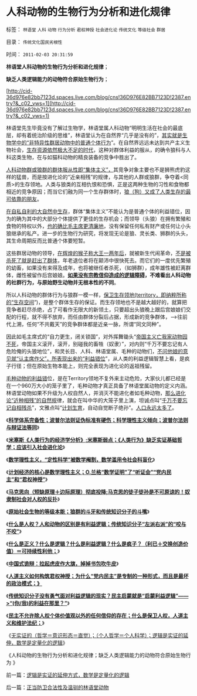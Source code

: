 # 人科动物的生物行为分析和进化规律

标签： `林语堂` `人科` `动物` `行为分析` `君权神授` `社会进化论` `传统文化` `等级社会` `群居` 

目录： `传统文化国民劣根性`

时间： `2011-02-03 20:31:59`

**林语堂人科动物的生物行为分析和进化规律**；

**缺乏人类逻辑能力的动物符合原始生物行为**；

[http://cid-36d976e82bb7123d.spaces.live.com/blog/cns!36D976E82BB7123D!2387.entry?&_c02_vws=1](http://cid-36d976e82bb7123d.spaces.live.com/blog/cns!36D976E82BB7123D!2387.entry?&_c02_vws=1)

林语堂先生毕竟没有了解过生物学，林语堂属人科动物“明明生活在社会的最底层，却有着统治阶级的思维”，林语堂认为在自然界“几乎是没有的”，[其实就是生物学中的“非特异性群居动物中的普通个体行为](../../../2011/1/26/传统文化缺乏逻辑，和利益错位.md)”。在自然界远远未达到共产主义生物社会，[生存资源依然极大不足的时代](../../../2010/12/31/经济学的（短缺原理＝进化论＋边际繁殖原理）.md)，这种对群体利益的服从，的确令狼科与人科这类生物，在与如猫科动物的精良装备的竞争中胜出了。

[人科动物群或狼群的群体服从性即“集体主义”，](../../../2010/1/19/原始人类社会具有公有制和私有制的双重性.md)其竞争对象主要也不是狮熊虎豹这样的猛兽，而是按进化论的“近亲相残”的规律，与其他的人群或狼群，争夺着<同质>的生存领地。人类与狼类的互相仇恨和恐惧，正是这两种生物的习性和食物都相近的竞争原因；而当它们融为同一个生存群体时，[狼（狗）又成了人类生存的最可依靠的朋友](../../../2009/4/20/人性本私来源于生物进化论的生物属性.md)。

[在自私自利的大自然中生存](../../../2009/4/21/人，性本私.md)，群体“集体主义”不能认为是普通个体的利益错位，因为的确为其中的大部分个体提供了更佳的生存机会；而领导（头狼）在拥有繁殖和食物的特权以外，[也的确比毛主席更清廉地](../../../2009/7/3/看看毛主席是怎样发动文革反腐的.md)，没有保留任何私有财产或任何让小头狼继承的私产。进一步的生物行为研究，将发现无论是狼、灵长类、狮群的头头，其生命周期反而比普通个体要短暂。

这些群居动物的领导，[在辉煌的猴子称大王一两年后](../../../2009/5/25/魔戒！世界上根本没有绝对的权力～！.md)，就被新生代闹革命，[不是被杀死了就是赶出了群体](http://blog.sina.com.cn/s/blog_5563a64d0100cz6e.html)，年老退位者将在颠沛中很快死去。而它们的一度优先繁殖的幼畜，如果没有来得及成年，也将被继任者杀死，（如狮群），成年雄性被赶离群体，雌性被留作后宫娘娘。**[如果没有宗教信仰造成的逻辑障碍](../../../2010/2/2/炮轰进化论.md)，不难看出人科动物的社群行为，与原始野生动物并无根本性的不同**。

所以人科动物的群体行为与狼群一模一样，[保卫生存领地(territory，即纳粹所称的“生存空间](../../../2011/1/17/唱戏的需要一个大花脸.md)”)，是整个群体生存的保证。而生存领地也不是越大越好的，就算把竞争者赶尽杀绝，占了可看作无限大的新领土，只要超出头狼晚上跟后宫娘娘们交配的行程，就不得不放弃，而任由群体分裂后占据，形成新的竞争群体，——>往前代上溯，任何“不共戴天”的竞争群体都是近亲一脉，所谓“同文同种”。

因此如毛主席式的“自力更生，闭关锁国”，对外挥舞锄头“[帝国主义亡我家动物园不死](../../../2009/12/25/自力更生国防建设是小农意识历史经验.md)，帝国主义滚开，滚开，别碰我的畜牲（奴隶）”，对内则“千万不要忘记有人危险俺的头狼地位”，和灵长目、人科、林语堂属、毛种的动物们，[不问他娘的意见就“认主席作父”，所表现出来的“利益错位](http://blog.sina.com.cn/s/blog_5563a64d0100ekm2.html)”，从人类的利益逻辑智慧上看，是疯子行径；但在原始生物本能上，则完全表现为进化论的返祖残留。

[毛种动物的利益错](../../../2011/1/26/传统文化缺乏逻辑，和利益错位.md)位，是在Territory领地不复外来主动危险，大家伙儿都已经是在一个960万大小的笼子里了，毛种动物才真正具备了林语堂属动物的定义内涵。林语堂动物如果不升级为人权自然人，并消灭不能进化者如毛种动物，[那么进化论“近种相残”的自然规](../../../2010/12/23/进化论“近种相残”人类最严重和人类纪.md)律，就会在叫中华的大笼子里上演，坦诚点叫“[千万不要忘记自相残杀](../../../2009/7/1/鼓吹子虚乌有的阶级斗争是社会自杀.md)”，文雅点叫“[计划生育](../../../2011/1/22/计划生育荒谬绝伦.md)，自动自觉断子绝孙”。[人口永远太多了](../../../2011/1/29/社会主义的失业危机.md)。

《[**科学体系完备性；波普尔法则证伪标准有硬伤；科学理性主义倾向；波普尔法则与辩证法等同**](../../../2010/6/20/波普尔法则先验（transcendental）有歧义，其实指巫师法则.md)》

《[**米塞斯《人类行为的经济学分析》;米塞斯弱点；《人类行为》缺乏实证基础哲学；应该引入社会进化论**](../../../2011/1/27/米塞斯《人类行为的经济学分析》的分析.md)》

《[**数学理性主义，“定性科学”被数学阉割，数学滥用令社会科盲化**](../../../2010/6/19/数学滥用令社会科盲化.md)》

《[**计划经济的核心是数学理性主义；O.兰格“数学证明”了“听证会”“党内民主”和“君权神授”**](../../../2011/2/3/计划经济内核数学理性主义，米塞斯“社会主义不可运作”和兰格.md)》

《[**马克思向（短缺原理＋边际原理）彻底投降;马克思的徒子徒孙是不可原谅的！奴隶制社会对人权的反扑**](../../../2011/2/3/马克思早就向（短缺原理＋边际原理）彻底投降了.md)》

《[**原始社会生物的等级本能；狼群的斗牙和传统知识分子的斗嘴**](../../../2011/1/30/狼的斗牙和狗的斗嘴.md)》

《[**什么是人权？人和动物的区别是有利益逻辑；传统知识分子“左派右派”的“咬与不咬”**](../../../2011/1/31/人和动物的区别及人权和利益逻辑.md)》

《[**什么是正义？什么是逻辑？什么是利益逻辑？什么是疯子？（利已＋交换创造价值）＝可持续性利他；**](../../../2011/1/31/什么是正义？逻辑？和疯子！.md)》

《[**中国式诡辩：拉起虎皮作大旗，掉掉书包吹牛皮**](../../../2011/1/31/中国式诡辩：拉起虎皮作大旗，掉掉书包吹牛皮.md)》

《[**人道主义如何构筑君权神授；为什么“党内民主”是专制的一种形式，而且是最坏的政治模式；》**](../../../2011/2/1/人道主义如何构筑君权神授？.md)

《[**传统知识分子没有勇气面对利益逻辑的现实？民主启蒙就是“启蒙利益逻辑”——>“(你/我)的利益在那里？”**](../../../2011/2/1/传统知识分子没有勇气面对现实和逻辑的启蒙.md)》

《[**民主不允许除人权个体价值观以外的任何信仰的存在；什么是保卫人权，人道主义和维护法纪；**](../../../2011/2/1/什么是人权？人道主义？和维护法纪.md)》

《[无实证的（哲学＝意识形态＝直觉）；（个人哲学＝个人科学）；逻辑是实证的延伸，数学是定量化的逻辑](../../../2011/2/3/逻辑是实证的延伸方式，数学是定量化的逻辑.md)》

《人科动物的生物行为分析和进化规律；缺乏人类逻辑能力的动物符合原始生物行为 》



前一篇：[逻辑是实证的延伸方式，数学是定量化的逻辑](../../../2011/2/3/逻辑是实证的延伸方式，数学是定量化的逻辑.md)

后一篇：[正当防卫合法性及温驯的林语堂动物](../../../2011/2/6/正当防卫合法性及温驯的林语堂动物.md)